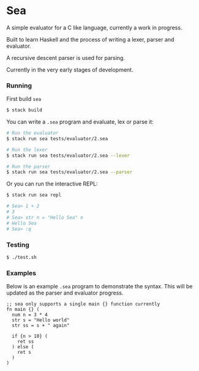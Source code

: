 # Sea

A simple evaluator for a C like language, currently a work in progress.

Built to learn Haskell and the process of writing a lexer, parser and evaluator.

A recursive descent parser is used for parsing.

Currently in the very early stages of development.

### Running

First build `sea`

```bash
$ stack build
```

You can write a `.sea` program and evaluate, lex or parse it:

```bash
# Run the evaluator
$ stack run sea tests/evaluator/2.sea

# Run the lexer
$ stack run sea tests/evaluator/2.sea --lexer

# Run the parser
$ stack run sea tests/evaluator/2.sea --parser
```

Or you can run the interactive REPL:

```bash
$ stack run sea repl

# Sea> 1 + 2
# 3
# Sea> str n = "Hello Sea" n
# Hello Sea
# Sea> :q
```

### Testing

```bash
$ ./test.sh
```

### Examples

Below is an example `.sea` program to demonstrate the syntax.
This will be updated as the parser and evaluator progress.

```assembly
;; sea only supports a single main {} function currently
fn main {} (
  num n = 3 * 4
  str s = "Hello world"
  str ss = s + " again"

  if {n > 10} (
    ret ss
  ) else (
    ret s
  )
)
```
